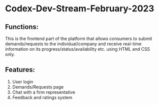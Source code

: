 # Codex-Dev-Stream-February-2023


## Functions:

This is the frontend part of the platform that allows consumers to submit demands/requests to the individual/company and receive real-time information on its   progress/status/availability etc. using HTML and CSS only.

## Features:

1. User login
2. Demands/Requests page
3. Chat with a firm representative
4. Feedback and ratings system

